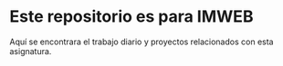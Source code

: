 # Este repositorio es para IMWEB

Aquí se encontrara el trabajo diario y proyectos relacionados con esta asignatura.

